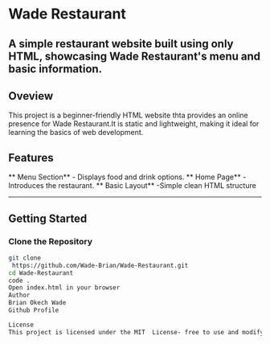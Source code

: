 #  Wade Restaurant
A simple restaurant website built using only **HTML**, showcasing Wade Restaurant's menu and basic information.
---

## Oveview
This project is a beginner-friendly HTML website thta provides an online presence for Wade Restaurant.It is static 
and lightweight, making it ideal for learning the basics of web development.

## Features
** Menu Section** - Displays food and drink options.
** Home Page** -Introduces the restaurant.
** Basic Layout** -Simple clean HTML structure

---

## Getting Started

### Clone the Repository
``` bash
git clone
 https://github.com/Wade-Brian/Wade-Restaurant.git
cd Wade-Restaurant
code .
Open index.html in your browser
Author
Brian Okech Wade
Github Profile

License
This project is licensed under the MIT  License- free to use and modify
